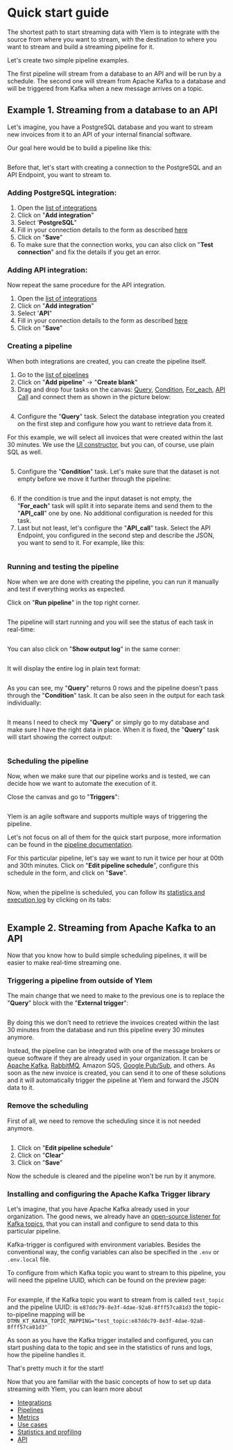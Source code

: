 # Quick start guide

The shortest path to start streaming data with Ylem is to integrate with the source from where you want to stream, with the destination to where you want to stream and build a streaming pipeline for it.

Let's create two simple pipeline examples.&#x20;

The first pipeline will stream from a database to an API and will be run by a schedule. The second one will stream from Apache Kafka to a database and will be triggered from Kafka when a new message arrives on a topic.

## Example 1. Streaming from a database to an API

Let's imagine, you have a PostgreSQL database and you want to stream new invoices from it to an API of your internal financial software.

Our goal here would be to build a pipeline like this:

<figure><img src="../.gitbook/assets/Screenshot 2024-04-30 at 14.34.19.png" alt=""><figcaption></figcaption></figure>

Before that, let's start with creating a connection to the PostgreSQL and an API Endpoint, you want to stream to.

### Adding PostgreSQL integration:

1. Open the [list of integrations](https://app.datamin.io/integrations)
2. Click on "**Add integration**"
3. Select '**PostgreSQL**"
4. Fill in your connection details to the form as described [here](../integrations/library-of-integrations/postgresql.md)
5. Click on "**Save**"
6. To make sure that the connection works, you can also click on "**Test connection**" and fix the details if you get an error.

### Adding API integration:

Now repeat the same procedure for the API integration.

1. Open the [list of integrations](https://app.datamin.io/integrations)
2. Click on "**Add integration**"
3. Select '**API**"
4. Fill in your connection details to the form as described [here](../integrations/library-of-integrations/apis.md)
5. Click on "**Save**"

### Creating a pipeline

When both integrations are created, you can create the pipeline itself.

1. Go to the [list of pipelines](https://app.datamin.io/pipelines)
2. Click on "**Add pipeline**" -> "**Create blank**"
3. Drag and drop four tasks on the canvas: [Query](../pipelines/tasks-ip/query.md), [Condition](../pipelines/tasks-ip/condition.md), [For\_each](../pipelines/tasks-ip/for-each.md), [API Call](../pipelines/tasks-ip/api-call.md) and connect them as shown in the picture below:

<figure><img src="../.gitbook/assets/Screenshot 2024-04-30 at 14.34.19.png" alt=""><figcaption></figcaption></figure>

4. Configure the "**Query**" task. Select the database integration you created on the first step and configure how you want to retrieve data from it.&#x20;

For this example, we will select all invoices that were created within the last 30 minutes. We use the [UI constructor](../pipelines/tasks-ip/query.md), but you can, of course, use plain SQL as well.

<figure><img src="../.gitbook/assets/Screenshot 2024-04-30 at 14.32.18.png" alt=""><figcaption></figcaption></figure>

5. Configure the "**Condition**" task. Let's make sure that the dataset is not empty before we move it further through the pipeline:

<figure><img src="../.gitbook/assets/Screenshot 2024-04-30 at 14.57.33.png" alt=""><figcaption></figcaption></figure>

6. If the condition is true and the input dataset is not empty, the "**For\_each**" task will split it into separate items and send them to the "**API\_call**" one by one. No additional configuration is needed for this task.
7. Last but not least, let's configure the "**API\_call**" task. Select the API Endpoint, you configured in the second step and describe the JSON, you want to send to it. For example, like this:

<figure><img src="../.gitbook/assets/Screenshot 2024-04-30 at 14.57.49.png" alt=""><figcaption></figcaption></figure>

### Running and testing the pipeline

Now when we are done with creating the pipeline, you can run it manually and test if everything works as expected.&#x20;

Click on "**Run pipeline**" in the top right corner.

<figure><img src="../.gitbook/assets/Screenshot 2024-04-30 at 14.58.09.png" alt=""><figcaption></figcaption></figure>

The pipeline will start running and you will see the status of each task in real-time:

<figure><img src="../.gitbook/assets/Screenshot 2024-04-30 at 15.03.52.png" alt=""><figcaption></figcaption></figure>

You can also click on "**Show output log**" in the same corner:

<figure><img src="../.gitbook/assets/Screenshot 2024-04-30 at 15.04.11.png" alt=""><figcaption></figcaption></figure>

It will display the entire log in plain text format:

<figure><img src="../.gitbook/assets/Screenshot 2024-04-30 at 15.04.20.png" alt=""><figcaption></figcaption></figure>

As you can see, my "**Query**" returns 0 rows and the pipeline doesn't pass through the "**Condition**" task. It can be also seen in the output for each task individually:

<figure><img src="../.gitbook/assets/Screenshot 2024-04-30 at 15.05.16.png" alt=""><figcaption></figcaption></figure>

It means I need to check my "**Query**" or simply go to my database and make sure I have the right data in place. When it is fixed, the "**Query**" task will start showing the correct output:

<figure><img src="../.gitbook/assets/Screenshot 2024-04-30 at 15.13.19.png" alt=""><figcaption></figcaption></figure>

### Scheduling the pipeline

Now, when we make sure that our pipeline works and is tested, we can decide how we want to automate the execution of it.&#x20;

Close the canvas and go to "**Triggers**":

<figure><img src="../.gitbook/assets/Screenshot 2024-04-30 at 15.15.38.png" alt=""><figcaption></figcaption></figure>

Ylem is an agile software and supports multiple ways of triggering the pipeline.

Let's not focus on all of them for the quick start purpose, more information can be found in the [pipeline documentation](../pipelines/running-and-scheduling-workflows.md).

For this particular pipeline, let's say we want to run it twice per hour at 00th and 30th minutes. Click on "**Edit pipeline schedule**", configure this schedule in the form, and click on "**Save**".

<figure><img src="../.gitbook/assets/Screenshot 2024-04-30 at 15.18.22.png" alt=""><figcaption></figcaption></figure>

Now, when the pipeline is scheduled, you can follow its [statistics and execution log](../statistics-and-profiling/statistics-of-runs.md) by clicking on its tabs:

<figure><img src="../.gitbook/assets/Screenshot 2024-04-30 at 15.15.38 (1).png" alt=""><figcaption></figcaption></figure>

## Example 2. Streaming from Apache Kafka to an API

Now that you know how to build simple scheduling pipelines, it will be easier to make real-time streaming one.

### Triggering a pipeline from outside of Ylem

The main change that we need to make to the previous one is to replace the "**Query**" block with the "**External trigger**":

<figure><img src="../.gitbook/assets/Screenshot 2024-05-01 at 10.26.21.png" alt=""><figcaption></figcaption></figure>

By doing this we don't need to retrieve the invoices created within the last 30 minutes from the database and run this pipeline every 30 minutes anymore.&#x20;

Instead, the pipeline can be integrated with one of the message brokers or queue software if they are already used in your organization. It can be [Apache Kafka](../integrations/library-of-integrations/apache-kafka.md), [RabbitMQ](../integrations/library-of-integrations/rabbitmq.md), Amazon SQS, [Google Pub/Sub](../integrations/library-of-integrations/google-pub-sub.md), and others. As soon as the new invoice is created, you can send it to one of these solutions and it will automatically trigger the pipeline at Ylem and forward the JSON data to it.

### Remove the scheduling

First of all, we need to remove the scheduling since it is not needed anymore. &#x20;

<figure><img src="../.gitbook/assets/Screenshot 2024-04-30 at 15.18.22.png" alt=""><figcaption></figcaption></figure>

1. Click on "**Edit pipeline schedule**"
2. Click on "**Clear**"
3. Click on "**Save**"

Now the schedule is cleared and the pipeline won't be run by it anymore.

### Installing and configuring the Apache Kafka Trigger library

Let's imagine, that you have Apache Kafka already used in your organization. The good news, we already have an [open-source listener for Kafka topics](https://github.com/ylem-co/ylem-kafka-trigger), that you can install and configure to send data to this particular pipeline.

Kafka-trigger is configured with environment variables. Besides the conventional way, the config variables can also be specified in the `.env` or `.env.local` file.

To configure from which Kafka topic you want to stream to this pipeline, you will need the pipeline UUID, which can be found on the preview page:

<figure><img src="../.gitbook/assets/Screenshot 2024-05-01 at 10.38.48.png" alt=""><figcaption></figcaption></figure>

For example, if the Kafka topic you want to stream from is called `test_topic` and the pipeline UUID: is `e87ddc79-8e3f-4dae-92a8-8fff57ca81d3` the topic-to-pipeline mapping will be `DTMN_KT_KAFKA_TOPIC_MAPPING="test_topic:e87ddc79-8e3f-4dae-92a8-8fff57ca81d3"`

As soon as you have the Kafka trigger installed and configured, you can start pushing data to the topic and see in the statistics of runs and logs, how the pipeline handles it.

That's pretty much it for the start!

Now that you are familiar with the basic concepts of how to set up data streaming with Ylem, you can learn more about

* [Integrations](broken-reference)
* [Pipelines](broken-reference)
* [Metrics](broken-reference)
* [Use cases](../use-cases/use-cases.-homepage.md)
* [Statistics and profiling](broken-reference)
* [API](broken-reference)

